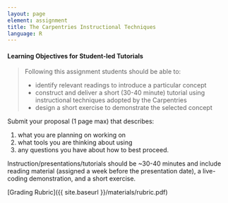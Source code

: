 ```yaml
---
layout: page
element: assignment
title: The Carpentries Instructional Techniques
language: R
---
```


#### Learning Objectives for Student-led Tutorials

> Following this assignment students should be able to:
>
> - identify relevant readings to introduce a particular concept
> - construct and deliver a short (30-40 minute) tutorial using instructional techniques adopted by the Carpentries
> - design a short exercise to demonstrate the selected concept

Submit your proposal (1 page max) that describes:

1. what you are planning on working on
2. what tools you are thinking about using
3. any questions you have about how to best proceed.

Instruction/presentations/tutorials should be ~30-40 minutes and include reading material (assigned a week before the presentation date), a live-coding demonstration, and a short exercise.

[Grading Rubric]({{ site.baseurl }}/materials/rubric.pdf)

